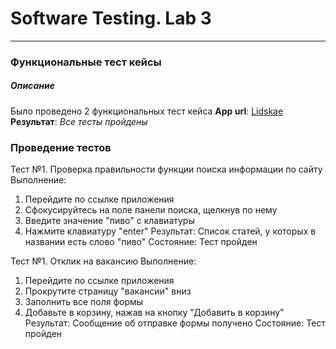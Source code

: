 
# Software Testing. Lab 3
---
### Функциональные тест кейсы

##### Описание
Было проведено 2 функциональных тест кейса
**App url**: [Lidskae](https://lidskae.by/)  
**Результат**: *Все тесты пройдены*  

### Проведение тестов

Тест №1. Проверка правильности функции поиска информации по сайту
Выполнение:
1. Перейдите по ссылке приложения 
2. Сфокусируйтесь на поле панели поиска, щелкнув по нему
3. Введите значение "пиво" с клавиатуры 
4. Нажмите клавиатуру "enter" 
Результат: Список статей, у которых в названии есть слово "пиво"
Состояние: Тест пройден

Тест №1. Отклик на вакансию
Выполнение:
1. Перейдите по ссылке приложения
2. Прокрутите страницу "вакансии" вниз
3. Заполнить все поля формы
4. Добавьте в корзину, нажав на кнопку "Добавить в корзину"
Результат: Сообщение об отправке формы получено 
Состояние: Тест пройден
